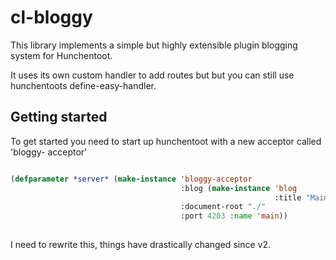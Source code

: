 # cl-bloggy

This library implements a simple but highly extensible plugin blogging system for
Hunchentoot.

It uses its own custom handler to add routes but but you can still use hunchentoots
define-easy-handler.

## Getting started

To get started you need to start up hunchentoot with a new acceptor called 'bloggy-
acceptor'

```lisp

(defparameter *server* (make-instance 'bloggy-acceptor
                                      :blog (make-instance 'blog
                                                           :title "Main")
                                      :document-root "./"
                                      :port 4203 :name 'main))
                                      
```

I need to rewrite this, things have drastically changed since v2.
